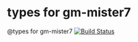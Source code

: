 # types for gm-mister7
@types for gm-mister7
[![Build Status](https://dev.azure.com/youngmushroom/gm-mister7-types/_apis/build/status/mushroom-cn.gm-mister7-types?branchName=develop)](https://dev.azure.com/youngmushroom/gm-mister7-types/_build/latest?definitionId=1&branchName=develop)
